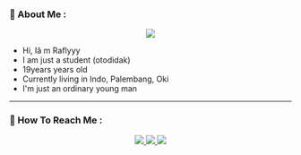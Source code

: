### :unicorn: About Me :

<p align="center">
  <img src="https://i.ibb.co.com/1nWSPKL/bc349ea9ba844d45f075e88a19b06f08.jpg" />
</p>

- Hi, Iâ m Raflyyy
- I am just a student (otodidak)
- 19years years old
- Currently living in Indo, Palembang, Oki
- I'm just an ordinary young man 

---

### :unicorn: How To Reach Me :
<p align="center">
<a href="https://t.me/@flyzzRpli"><img src="https://img.shields.io/badge/Telegram-00FFFF?style=for-the-badge&logo=telegram&logoColor=white" />
<a href="https://wa.me/62873807501"><img src="https://img.shields.io/badge/WhatsApp Me-25D366?style=for-the-badge&logo=whatsapp&logoColor=white" />
<a href="https://www.instagram.com/laplyyyy?igsh=endhNWxmMTliZDJ1=="><img src="https://img.shields.io/badge/Instagram-A020F0?style=for-the-badge&logo=instagram&logoColor=white" />
</p>
